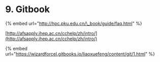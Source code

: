 # 9. Gitbook



{% embed url="http://hpc.pku.edu.cn/\_book/guide/faq.html" %}

[http://afsapply.ihep.ac.cn/cchelp/zh/intro/](http://afsapply.ihep.ac.cn/cchelp/zh/intro/)

{% embed url="https://wizardforcel.gitbooks.io/liaoxuefeng/content/git/1.html" %}





